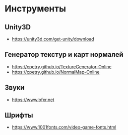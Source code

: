 Инструменты
===========

## Unity3D

* <https://unity3d.com/get-unity/download>

## Генератор текстур и карт нормалей

* <https://cpetry.github.io/TextureGenerator-Online>
* <https://cpetry.github.io/NormalMap-Online>

## Звуки

* <https://www.bfxr.net>

## Шрифты

* <https://www.1001fonts.com/video-game-fonts.html>
